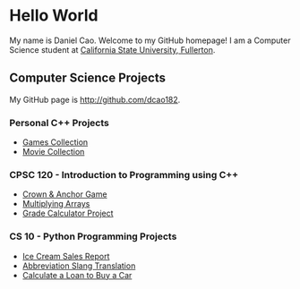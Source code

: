 # Hello World
My name is Daniel Cao.  Welcome to my GitHub homepage! I am a Computer Science student at [California
State University, Fullerton](http://www.fullerton.edu/).

## Computer Science Projects
My GitHub page is http://github.com/dcao182.

### Personal C++ Projects
* [Games Collection](https://github.com/dcao182/dcao.github.io/commit/a81dee78d4e703a84a9bdd3b8461ae238fb8437b)
* [Movie Collection](https://github.com/dcao182/dcao.github.io/commit/020761e8eca9c66868826e537c7f17df2bc4eeec)

### CPSC 120 - Introduction to Programming using C++
* [Crown & Anchor Game](https://github.com/csuf-cpsc-mshafae-spring-2020/cpsc-120-final-dcao182/blob/master/crown_and_anchor.cpp)
* [Multiplying Arrays](https://github.com/dcao182/dcao.github.io/commit/022a8f0649006210f564a511fa5172b3fae375c2)
* [Grade Calculator Project](https://github.com/csuf-cpsc-mshafae-spring-2020/cpsc-120-project-02-dcao182/blob/master/grades.cpp)

### CS 10 - Python Programming Projects
* [Ice Cream Sales Report](https://github.com/dcao182/dcao.github.io/commit/827f7cec14deb532972c043acb35b556cbebcf73)
* [Abbreviation Slang Translation](https://github.com/dcao182/dcao.github.io/commit/168deec3766afb363aaff0ca17ea9913fd3aaf86)
* [Calculate a Loan to Buy a Car](https://github.com/dcao182/dcao.github.io/commit/cef08261de2eb4a7c333bc8faeec51c92b5af0d2)
